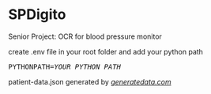# SPDigito
Senior Project: OCR for blood pressure monitor

create .env file in your root folder and add your python path  
<pre>
PYTHONPATH=<em>YOUR_PYTHON_PATH</em>  
</pre>  
  
  
patient-data.json generated by <a href="https://www.generatedata.com/"><i>generatedata.com</i></a>
